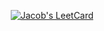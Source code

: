 <p align="center">
  <a href="https://leetcode.com/u/jmurrah/">
    <img src="https://leetcard.jacoblin.cool/jmurrah?theme=dark&font=Baloo%202&ext=heatmap" alt="Jacob's LeetCard">
  </a>
</p>
